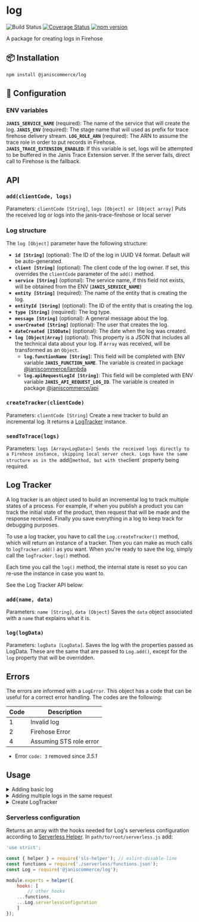 # log

![Build Status](https://github.com/janis-commerce/log/workflows/Build%20Status/badge.svg)
[![Coverage Status](https://coveralls.io/repos/github/janis-commerce/log/badge.svg?branch=master)](https://coveralls.io/github/janis-commerce/log?branch=master)
[![npm version](https://badge.fury.io/js/%40janiscommerce%2Flog.svg)](https://www.npmjs.com/package/@janiscommerce/log)

A package for creating logs in Firehose

## 📦 Installation
```sh
npm install @janiscommerce/log
```

## 🔧 Configuration
### ENV variables
**`JANIS_SERVICE_NAME`** (required): The name of the service that will create the log.
**`JANIS_ENV`** (required): The stage name that will used as prefix for trace firehose delivery stream.
**`LOG_ROLE_ARN`** (required): The ARN to assume the trace role in order to put records in Firehose.
**`JANIS_TRACE_EXTENSION_ENABLED`**: If this variable is set, logs will be attempted to be buffered in the Janis Trace Extension server. If the server fails, direct call to Firehose is the fallback.

## API
### **`add(clientCode, logs)`**
Parameters: `clientCode [String]`, `logs [Object] or [Object array]`
Puts the received log or logs into the janis-trace-firehose or local server

### Log structure
The `log [Object]` parameter have the following structure:
- **`id [String]`** (optional): The ID of the log in UUID V4 format. Default will be auto-generated.
- **`client [String]`** (optional): The client code of the log owner. If set, this overrides the `clientCode` parameter of the `add()` method.
- **`service [String]`** (optional): The service name, if this field not exists, will be obtained from the ENV (**`JANIS_SERVICE_NAME`**)
- **`entity [String]`** (required): The name of the entity that is creating the log.
- **`entityId [String]`** (optional): The ID of the entity that is creating the log.
- **`type [String]`** (required): The log type.
- **`message [String]`** (optional): A general message about the log.
- **`userCreated [String]`** (optional): The user that creates the log.
- **`dateCreated [ISODate]`** (optional): The date when the log was created.
- **`log [Object|Array]`** (optional): This property is a JSON that includes all the technical data about your log. If `Array` was received, will be transformed as an `Object`.
  - **`log.functionName [String]`**: This field will be completed with ENV variable **`JANIS_FUNCTION_NAME`**. The variable is created in package [@janiscommerce/lambda](https://www.npmjs.com/package/@janiscommerce/lambda)
  - **`log.apiRequestLogId [String]`**: This field will be completed with ENV variable **`JANIS_API_REQUEST_LOG_ID`**. The variable is created in package [@janiscommerce/api](https://www.npmjs.com/package/@janiscommerce/api)

### **`createTracker(clientCode)`**
Parameters: `clientCode [String]`
Create a new tracker to build an incremental log. It returns a [LogTracker](#log-tracker) instance.

### **`sendToTrace(logs)`**
Parameters: `logs [Array<LogData>]
Sends the received logs directly to a Firehose instance, skipping local server check.
Logs have the same structure as in the `add()` method, but with the `client` property being required.

## Log Tracker

A log tracker is an object used to build an incremental log to track multiple states of a process. For example, if when you publish a product you can track the initial state of the product, then request that will be made and the response received. Finally you save everything in a log to keep track for debugging purposes.

To use a log tracker, you have to call the `Log.createTracker()` method, which will return an instance of a tracker.
Then you can make as much calls to `logTracker.add()` as you want.
When you're ready to save the log, simply call the `logTracker.log()` method.

Each time you call the `log()` method, the internal state is reset so you can re-use the instance in case you want to.

See the Log Tracker API below:

### **`add(name, data)`**
Parameters: `name [String]`, `data [Object]`
Saves the `data` object associated with a `name` that explains what it is.

### **`log(logData)`**
Parameters: `logData [LogData]`.
Saves the log with the properties passed as LogData. These are the same that are passed to `Log.add()`, except for the `log` property that will be overridden.

## Errors

The errors are informed with a `LogError`.
This object has a code that can be useful for a correct error handling.
The codes are the following:

| Code | Description                    |
|------|--------------------------------|
| 1    | Invalid log                    |
| 2    | Firehose Error                 |
| 4    | Assuming STS role error        |

- Error `code: 3` removed since _3.5.1_

## Usage

<details>
  <summary>Adding basic log</summary>

```js
const Log = require('@janiscommerce/log');

// Single log send
await Log.add('some-client', {
  service: 'oms',
  entity: 'api',
  entityId: 'order',
  type: 'api-request',
  dateCreated: '2020-04-21T17:16:01.324Z',
  log: {
    api: {
      endpoint: 'order/5ea1c7f48efca3c21654d4a3/pick-items',
      httpMethod: 'post'
    },
    request: {
      headers: {
        accept: 'application/json',
        'content-type': 'application/json',
        Host: 'oms.host.com',
        'janis-client': 'some-client',
        'X-Amzn-Trace-Id': 'Root=1-fca3c2-5ea1c7f48efca3c21654d4a3',
        'X-Forwarded-For': '12.354.67.890',
        'X-Forwarded-Port': '123',
        'X-Forwarded-Proto': 'https'
      },
      data: {
        0: {
          pickedQuantity: 1,
          pickingSessionId: '5ea1c88463d91e9758f2c1b8',
          pickerId: '5ea1c8895ebb38d472ccd8c3',
          id: '5EA1C88D6E94BC19F7FC1612',
          pickedEans: [
            '1234567890'
          ]
        }
      }
    },
    response: {
      code: 200,
      headers: {},
      body: {}
    },
    executionTime: 868.251946
  }
});
```

</details>

<details>
  <summary>Adding multiple logs in the same request</summary>

```js
const Log = require('@janiscommerce/log');

// Multiple logs send
await Log.add('some-client', [{
  service: 'catalog',
  entity: 'account',
  entityId: '5ea1c8c53fdac68fb60eac9e',
  type: 'upserted',
  dateCreated: '2020-04-22T22:03:50.507Z',
  log: {
    id: '5ea1c8c53fdac68fb60eac9e',
    referenceId: 'rv-000005'
  }
}, {
  service: 'catalog',
  entity: 'account',
  entityId: '5ea1c8cd11f82560a364cbd4',
  type: 'upserted',
  dateCreated: '2020-04-22T22:03:50.507Z',
  log: {
    id: '5ea1c8cd11f82560a364cbd4',
    referenceId: 'rf-00752'
  }
}]);
```

</details>

<details>
  <summary>Create LogTracker</summary>

```js
const Log = require('@janiscommerce/log');

// Incremental logs, during a map-reduce operation
const logTracker = Log.createTracker('some-client');

const numbers = [1, 2, 3];
logTracker.add('initialState', numbers);

const doubledNumbers = numbers.map(n => n * 2);
logTracker.add('intermediateState', doubledNumbers);

const sum = doubledNumbers.reduce((total, n) => total + n, 0);
logTracker.add('finalState', sum);

await logTracker.log({
  entity: 'math',
  entityId: 'someId',
  type: 'map-reduce',
  message: 'Map reduced to sum the double of some numbers'
});
```
</details>

### Serverless configuration

Returns an array with the hooks needed for Log's serverless configuration according to [Serverless Helper](https://www.npmjs.com/package/sls-helper-plugin-janis). In `path/to/root/serverless.js` add:

```js
'use strict';

const { helper } = require('sls-helper'); // eslint-disable-line
const functions = require('./serverless/functions.json');
const Log = require('@janiscommerce/log');

module.exports = helper({
	hooks: [
		// other hooks
    ...functions,
    ...Log.serverlessConfiguration
	]
});
```